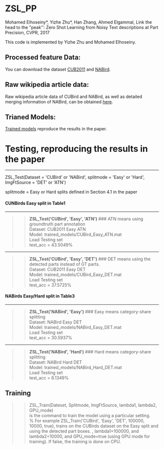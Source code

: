 # ZSL_PP
Mohamed Elhoseiny*, Yizhe Zhu*, Han Zhang, Ahmed Elgammal, Link the head to the "peak'': Zero Shot Learning from Noisy Text descriptions at Part Precision, CVPR, 2017


This code is implemented by Yizhe Zhu and Mohamed Elhoseiny. 

## Processed feature Data:
You can download the dataset [CUB2011](https://drive.google.com/open?id=0B_8vkk7CF-pwejFFcEp2R1FfRFU) and [NABird](https://drive.google.com/open?id=0B_8vkk7CF-pwOGhpQXFUUXZlQjg).

## Raw wikipedia article data:
Raw wikipedia article data of CUBird and NABird, as well as detailed merging information of NABird,  can be obtained [here](https://drive.google.com/open?id=0B_8vkk7CF-pwckxLQTVkcDBadGc).

## Trianed Models:
[Trained models](https://drive.google.com/open?id=0B_8vkk7CF-pwMU5QQUlUOTZFblU)  reproduce the results in the paper.  

# Testing, reproducing the results in the paper
---------------------------------------------

ZSL_Test(Dataset = 'CUBird' or 'NABird', splitmode = 'Easy' or 'Hard', ImgFtSource = 'DET' or 'ATN')

   splitmode = Easy or Hard splits defined in Section 4.1 in the paper


#### CUNBirds Easy split in Table1 
--------------------------------------------------------------------------------
>> **ZSL_Test('CUBird', 'Easy', 'ATN')**  ### ATN means using groundtruth part annotation  
Dataset: CUB2011   Easy  ATN  
Model: trained_models/CUBird_Easy_ATN.mat  
Load Testing set  
test_acc = 43.5049%  

----------------------------------------------------------------------
 >> **ZSL_Test('CUBird', 'Easy', 'DET')** ### DET means using the detected parts instead of GT parts.   
Dataset: CUB2011   Easy  DET  
Model: trained_models/CUBird_Easy_DET.mat  
Load Testing set  
test_acc = 37.5725%   

####  NABirds Easy/Hard split in Table3
--------------------------------------------------------------------------------
>> **ZSL_Test('NABird', 'Easy')**  ### Easy means category-share splitting   
Dataset: NABird   Easy  DET  
Model: trained_models/NABird_Easy_DET.mat  
Load Testing set  
test_acc = 30.5937% 

--------------------------------------------------
>> **ZSL_Test('NABird', 'Hard')**   ### Hard means category-share splitting   
Dataset: NABird   Hard  DET  
Model: trained_models/NABird_Hard_DET.mat  
Load Testing set  
test_acc = 8.1349%   



Training
---------
>>ZSL_Train(Dateset, Splitmode, ImgFtSource, lambda1, lambda2, GPU_mode)  
is the command  to train the model using a particular setting.   
% For example ZSL_Train('CUBird', 'Easy', 'DET', 100000, 10000, true), trains on the CUBirds dataset on the Easy split and using the detected part boxes. 
, lambda1=100000, and lambda2=10000, and GPU_mode=true (using GPU mode for training). If false, the training is done on CPU.





